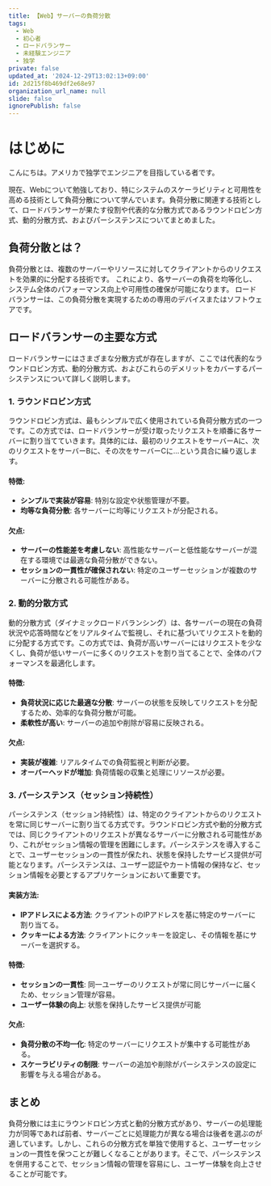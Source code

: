 ```yaml
---
title: 【Web】サーバーの負荷分散
tags:
  - Web
  - 初心者
  - ロードバランサー
  - 未経験エンジニア
  - 独学
private: false
updated_at: '2024-12-29T13:02:13+09:00'
id: 2d215f8b469df2e68e97
organization_url_name: null
slide: false
ignorePublish: false
---
```

# はじめに
こんにちは。アメリカで独学でエンジニアを目指している者です。

現在、Webについて勉強しており、特にシステムのスケーラビリティと可用性を高める技術として負荷分散について学んでいます。負荷分散に関連する技術として、ロードバランサーが果たす役割や代表的な分散方式であるラウンドロビン方式、動的分散方式、およびパーシステンスについてまとめました。

## 負荷分散とは？

負荷分散とは、複数のサーバーやリソースに対してクライアントからのリクエストを効果的に分配する技術です。
これにより、各サーバーの負荷を均等化し、システム全体のパフォーマンス向上や可用性の確保が可能になります。
ロードバランサーは、この負荷分散を実現するための専用のデバイスまたはソフトウェアです。

## ロードバランサーの主要な方式

ロードバランサーにはさまざまな分散方式が存在しますが、ここでは代表的なラウンドロビン方式、動的分散方式、およびこれらのデメリットをカバーするパーシステンスについて詳しく説明します。

### 1. ラウンドロビン方式

ラウンドロビン方式は、最もシンプルで広く使用されている負荷分散方式の一つです。この方式では、ロードバランサーが受け取ったリクエストを順番に各サーバーに割り当てていきます。具体的には、最初のリクエストをサーバーAに、次のリクエストをサーバーBに、その次をサーバーCに…という具合に繰り返します。

#### 特徴:

- **シンプルで実装が容易**: 特別な設定や状態管理が不要。
- **均等な負荷分散**: 各サーバーに均等にリクエストが分配される。

#### 欠点:

- **サーバーの性能差を考慮しない**: 高性能なサーバーと低性能なサーバーが混在する環境では最適な負荷分散ができない。
- **セッションの一貫性が確保されない**: 特定のユーザーセッションが複数のサーバーに分散される可能性がある。

### 2. 動的分散方式

動的分散方式（ダイナミックロードバランシング）は、各サーバーの現在の負荷状況や応答時間などをリアルタイムで監視し、それに基づいてリクエストを動的に分配する方式です。この方式では、負荷が高いサーバーにはリクエストを少なくし、負荷が低いサーバーに多くのリクエストを割り当てることで、全体のパフォーマンスを最適化します。

#### 特徴:

- **負荷状況に応じた最適な分散**: サーバーの状態を反映してリクエストを分配するため、効率的な負荷分散が可能。
- **柔軟性が高い**: サーバーの追加や削除が容易に反映される。

#### 欠点:

- **実装が複雑**: リアルタイムでの負荷監視と判断が必要。
- **オーバーヘッドが増加**: 負荷情報の収集と処理にリソースが必要。

### 3. パーシステンス（セッション持続性）

パーシステンス（セッション持続性）は、特定のクライアントからのリクエストを常に同じサーバーに割り当てる方式です。ラウンドロビン方式や動的分散方式では、同じクライアントのリクエストが異なるサーバーに分散される可能性があり、これがセッション情報の管理を困難にします。パーシステンスを導入することで、ユーザーセッションの一貫性が保たれ、状態を保持したサービス提供が可能となります。パーシステンスは、ユーザー認証やカート情報の保持など、セッション情報を必要とするアプリケーションにおいて重要です。

#### 実装方法:

- **IPアドレスによる方法**: クライアントのIPアドレスを基に特定のサーバーに割り当てる。
- **クッキーによる方法**: クライアントにクッキーを設定し、その情報を基にサーバーを選択する。

#### 特徴:

- **セッションの一貫性**: 同一ユーザーのリクエストが常に同じサーバーに届くため、セッション管理が容易。
- **ユーザー体験の向上**: 状態を保持したサービス提供が可能

#### 欠点:

- **負荷分散の不均一化**: 特定のサーバーにリクエストが集中する可能性がある。
- **スケーラビリティの制限**: サーバーの追加や削除がパーシステンスの設定に影響を与える場合がある。


## まとめ
負荷分散には主にラウンドロビン方式と動的分散方式があり、サーバーの処理能力が同等であれば前者、サーバーごとに処理能力が異なる場合は後者を選ぶのが適しています。しかし、これらの分散方式を単独で使用すると、ユーザーセッションの一貫性を保つことが難しくなることがあります。そこで、パーシステンスを併用することで、セッション情報の管理を容易にし、ユーザー体験を向上させることが可能です。
